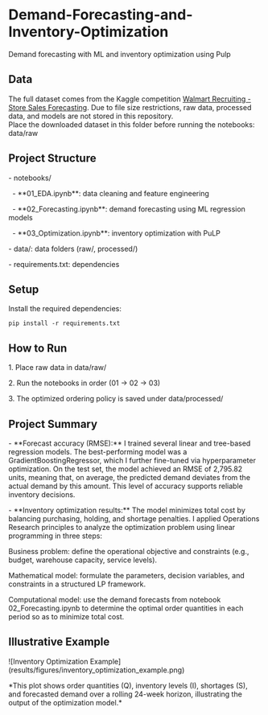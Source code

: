 # Demand-Forecasting-and-Inventory-Optimization

Demand forecasting with ML and inventory optimization using Pulp

## Data

The full dataset comes from the Kaggle competition
[Walmart Recruiting - Store Sales Forecasting](https://www.kaggle.com/competitions/walmart-recruiting-store-sales-forecasting).
Due to file size restrictions, raw data, processed data, and models are not stored in this repository.  
Place the downloaded dataset in this folder before running the notebooks: data/raw

## Project Structure

\- notebooks/

&nbsp; - \*\*01\_EDA.ipynb\*\*: data cleaning and feature engineering

&nbsp; - \*\*02\_Forecasting.ipynb\*\*: demand forecasting using ML regression models

&nbsp; - \*\*03\_Optimization.ipynb\*\*: inventory optimization with PuLP

\- data/: data folders (raw/, processed/)

\- requirements.txt: dependencies

## Setup

Install the required dependencies:

`pip install -r requirements.txt`

## How to Run

1\. Place raw data in data/raw/

2\. Run the notebooks in order (01 → 02 → 03)

3\. The optimized ordering policy is saved under data/processed/

## Project Summary

\- \*\*Forecast accuracy (RMSE):\*\* I trained several linear and tree-based regression models. The best-performing model was a GradientBoostingRegressor, which I further fine-tuned via hyperparameter optimization. On the test set, the model achieved an RMSE of 2,795.82 units, meaning that, on average, the predicted demand deviates from the actual demand by this amount. This level of accuracy supports reliable inventory decisions.



\- \*\*Inventory optimization results:\*\* The model minimizes total cost by balancing purchasing, holding, and shortage penalties. I applied Operations Research principles to analyze the optimization problem using linear programming in three steps:



Business problem: define the operational objective and constraints (e.g., budget, warehouse capacity, service levels).



Mathematical model: formulate the parameters, decision variables, and constraints in a structured LP framework.



Computational model: use the demand forecasts from notebook 02\_Forecasting.ipynb to determine the optimal order quantities in each period so as to minimize total cost.

## Illustrative Example

!\[Inventory Optimization Example](results/figures/inventory\_optimization\_example.png)



\*This plot shows order quantities (Q), inventory levels (I), shortages (S), and forecasted demand over a rolling 24-week horizon, illustrating the output of the optimization model.\*





